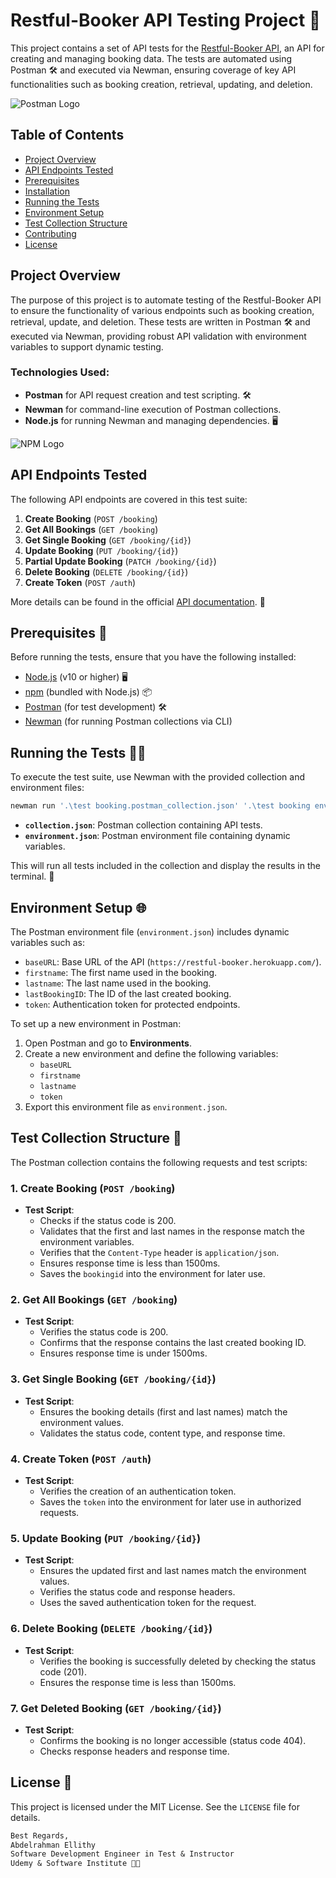 # Restful-Booker API Testing Project 🚀

This project contains a set of API tests for the [Restful-Booker API](https://restful-booker.herokuapp.com/), an API for creating and managing booking data. The tests are automated using Postman 🛠️ and executed via Newman, ensuring coverage of key API functionalities such as booking creation, retrieval, updating, and deletion.

![Postman Logo](https://upload.wikimedia.org/wikipedia/commons/c/c2/Postman_%28software%29.png)

## Table of Contents

- [Project Overview](#project-overview)
- [API Endpoints Tested](#api-endpoints-tested)
- [Prerequisites](#prerequisites)
- [Installation](#installation)
- [Running the Tests](#running-the-tests)
- [Environment Setup](#environment-setup)
- [Test Collection Structure](#test-collection-structure)
- [Contributing](#contributing)
- [License](#license)

## Project Overview

The purpose of this project is to automate testing of the Restful-Booker API to ensure the functionality of various endpoints such as booking creation, retrieval, update, and deletion. These tests are written in Postman 🛠️ and executed via Newman, providing robust API validation with environment variables to support dynamic testing.

### Technologies Used:
- **Postman** for API request creation and test scripting. 🛠️
- **Newman** for command-line execution of Postman collections.
- **Node.js** for running Newman and managing dependencies. 🖥️


![NPM Logo](https://th.bing.com/th/id/OIP.W9KqKY8XIN2U66v1oa7TYgHaGa?w=179&h=180&c=7&r=0&o=5&dpr=1.3&pid=1.7)

## API Endpoints Tested

The following API endpoints are covered in this test suite:

1. **Create Booking** (`POST /booking`)
2. **Get All Bookings** (`GET /booking`)
3. **Get Single Booking** (`GET /booking/{id}`)
4. **Update Booking** (`PUT /booking/{id}`)
5. **Partial Update Booking** (`PATCH /booking/{id}`)
6. **Delete Booking** (`DELETE /booking/{id}`)
7. **Create Token** (`POST /auth`)

More details can be found in the official [API documentation](https://restful-booker.herokuapp.com/apidoc/index.html). 📄

## Prerequisites 🔧

Before running the tests, ensure that you have the following installed:

- [Node.js](https://nodejs.org/en/download/) (v10 or higher) 🖥️
- [npm](https://www.npmjs.com/get-npm) (bundled with Node.js) 📦
- [Postman](https://www.postman.com/downloads/) (for test development) 🛠️
- [Newman](https://www.npmjs.com/package/newman) (for running Postman collections via CLI)

## Running the Tests 🏃‍♂️

To execute the test suite, use Newman with the provided collection and environment files:

```bash
newman run '.\test booking.postman_collection.json' '.\test booking env.postman_environment.json'
```

- **`collection.json`**: Postman collection containing API tests.
- **`environment.json`**: Postman environment file containing dynamic variables.

This will run all tests included in the collection and display the results in the terminal. 🎯

## Environment Setup 🌐

The Postman environment file (`environment.json`) includes dynamic variables such as:

- `baseURL`: Base URL of the API (`https://restful-booker.herokuapp.com/`).
- `firstname`: The first name used in the booking.
- `lastname`: The last name used in the booking.
- `lastBookingID`: The ID of the last created booking.
- `token`: Authentication token for protected endpoints.

To set up a new environment in Postman:

1. Open Postman and go to **Environments**.
2. Create a new environment and define the following variables:
   - `baseURL`
   - `firstname`
   - `lastname`
   - `token`
3. Export this environment file as `environment.json`.

## Test Collection Structure 📑

The Postman collection contains the following requests and test scripts:

### 1. **Create Booking** (`POST /booking`)
- **Test Script**:
  - Checks if the status code is 200.
  - Validates that the first and last names in the response match the environment variables.
  - Verifies that the `Content-Type` header is `application/json`.
  - Ensures response time is less than 1500ms.
  - Saves the `bookingid` into the environment for later use.

### 2. **Get All Bookings** (`GET /booking`)
- **Test Script**:
  - Verifies the status code is 200.
  - Confirms that the response contains the last created booking ID.
  - Ensures response time is under 1500ms.

### 3. **Get Single Booking** (`GET /booking/{id}`)
- **Test Script**:
  - Ensures the booking details (first and last names) match the environment values.
  - Validates the status code, content type, and response time.

### 4. **Create Token** (`POST /auth`)
- **Test Script**:
  - Verifies the creation of an authentication token.
  - Saves the `token` into the environment for later use in authorized requests.

### 5. **Update Booking** (`PUT /booking/{id}`)
- **Test Script**:
  - Ensures the updated first and last names match the environment values.
  - Verifies the status code and response headers.
  - Uses the saved authentication token for the request.

### 6. **Delete Booking** (`DELETE /booking/{id}`)
- **Test Script**:
  - Verifies the booking is successfully deleted by checking the status code (201).
  - Ensures the response time is less than 1500ms.

### 7. **Get Deleted Booking** (`GET /booking/{id}`)
- **Test Script**:
  - Confirms the booking is no longer accessible (status code 404).
  - Checks response headers and response time.

## License 📜

This project is licensed under the MIT License. See the `LICENSE` file for details.

```txt
Best Regards,  
Abdelrahman Ellithy  
Software Development Engineer in Test & Instructor  
Udemy & Software Institute 👨‍💻
```